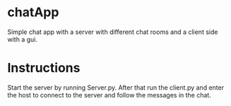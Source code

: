 # chatApp
Simple chat app with a server with different chat rooms and a client side with a gui. 


# Instructions
Start the server by running Server.py. After that run the client.py and enter the host to connect to the server and follow the messages in the chat. 
